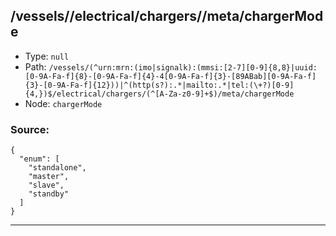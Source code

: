 ## /vessels/<RegExp>/electrical/chargers/<RegExp>/meta/chargerMode

* Type: `null`
* Path: `/vessels/(^urn:mrn:(imo|signalk):(mmsi:[2-7][0-9]{8,8}|uuid:[0-9A-Fa-f]{8}-[0-9A-Fa-f]{4}-4[0-9A-Fa-f]{3}-[89ABab][0-9A-Fa-f]{3}-[0-9A-Fa-f]{12}))|^(http(s?):.*|mailto:.*|tel:(\+?)[0-9]{4,})$/electrical/chargers/(^[A-Za-z0-9]+$)/meta/chargerMode`
* Node: `chargerMode`

### Source:
```
{
  "enum": [
    "standalone",
    "master",
    "slave",
    "standby"
  ]
}
```

---
